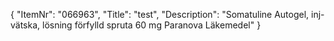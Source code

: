 {
  "ItemNr": "066963",
  "Title": "test",
  "Description": "Somatuline Autogel, inj-vätska, lösning förfylld spruta 60 mg Paranova Läkemedel"
}